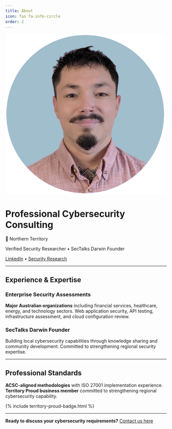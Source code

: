```yaml
---
title: About
icon: fas fa-info-circle
order: 2
---
```


<div class="about-hero">
  <div class="principal-profile">
    <img src="/assets/img/principal-headshot.png" alt="Principal Consultant" class="principal-headshot">
    <div class="principal-info">
      <h1>Professional Cybersecurity Consulting</h1>
      <p class="location-pin">📍 Northern Territory</p>
      <p class="credentials">Verified Security Researcher • SecTalks Darwin Founder</p>
      <div class="professional-links">
        <a href="https://www.linkedin.com/in/kym-jagdmann-2658a771/" target="_blank">LinkedIn</a> • 
        <a href="https://bugcrowd.com/h/kymb0" target="_blank">Security Research</a>
      </div>
    </div>
  </div>
</div>

---

## Experience & Expertise

### Enterprise Security Assessments
**Major Australian organizations** including financial services, healthcare, energy, and technology sectors. Web application security, API testing, infrastructure assessment, and cloud configuration review.

### SecTalks Darwin Founder  
Building local cybersecurity capabilities through knowledge sharing and community development. Committed to strengthening regional security expertise.

---

## Professional Standards

**ACSC-aligned methodologies** with ISO 27001 implementation experience. **Territory Proud business member** committed to strengthening regional cybersecurity capability.

{% include territory-proud-badge.html %}

---

**Ready to discuss your cybersecurity requirements?** [Contact us here](/contact/)
